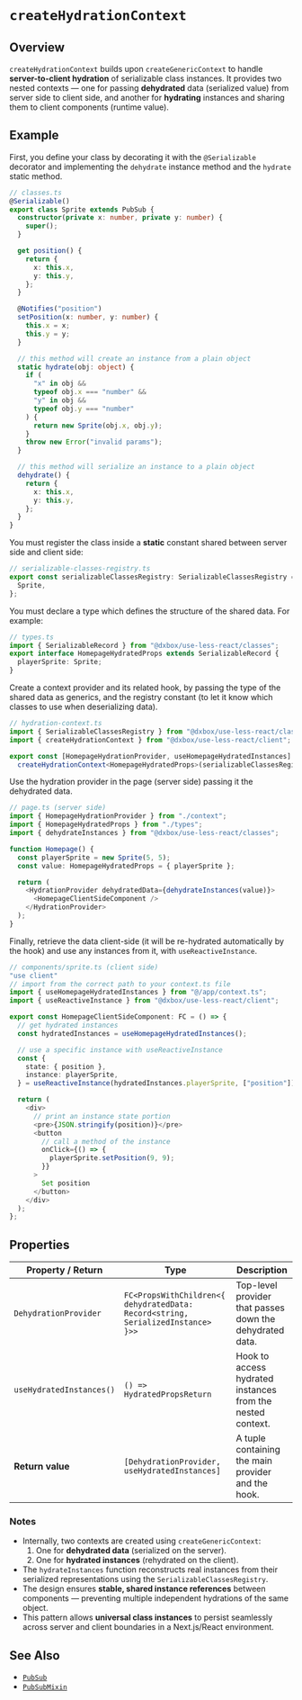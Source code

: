 # `createHydrationContext`

## Overview
`createHydrationContext` builds upon `createGenericContext` to handle **server-to-client hydration** of serializable class instances. It provides two nested contexts — one for passing **dehydrated** data (serialized value) from server side to client side, and another for **hydrating** instances and sharing them to client components (runtime value).

## Example

First, you define your class by decorating it with the `@Serializable` decorator and implementing the `dehydrate` instance method and the `hydrate` static method.

```ts
// classes.ts 
@Serializable()
export class Sprite extends PubSub {
  constructor(private x: number, private y: number) {
    super();
  }

  get position() {
    return {
      x: this.x,
      y: this.y,
    };
  }

  @Notifies("position")
  setPosition(x: number, y: number) {
    this.x = x;
    this.y = y;
  }

  // this method will create an instance from a plain object
  static hydrate(obj: object) {
    if (
      "x" in obj &&
      typeof obj.x === "number" &&
      "y" in obj &&
      typeof obj.y === "number"
    ) {
      return new Sprite(obj.x, obj.y);
    }
    throw new Error("invalid params");
  }

  // this method will serialize an instance to a plain object
  dehydrate() {
    return {
      x: this.x,
      y: this.y,
    };
  }
}
```

You must register the class inside a **static** constant shared between server side and client side:
```ts
// serializable-classes-registry.ts
export const serializableClassesRegistry: SerializableClassesRegistry = {
  Sprite,
};
```

You must declare a type which defines the structure of the shared data. For example:
```ts
// types.ts
import { SerializableRecord } from "@dxbox/use-less-react/classes";
export interface HomepageHydratedProps extends SerializableRecord {
  playerSprite: Sprite;
}
```

Create a context provider and its related hook, by passing the type of the shared data as generics, and the registry constant (to let it know which classes to use when deserializing data). 
```ts
// hydration-context.ts
import { SerializableClassesRegistry } from "@dxbox/use-less-react/classes";
import { createHydrationContext } from "@dxbox/use-less-react/client";

export const [HomepageHydrationProvider, useHomepageHydratedInstances] =
  createHydrationContext<HomepageHydratedProps>(serializableClassesRegistry);
```

Use the hydration provider in the page (server side) passing it the dehydrated data.
```ts
// page.ts (server side)
import { HomepageHydrationProvider } from "./context";
import { HomepageHydratedProps } from "./types";
import { dehydrateInstances } from "@dxbox/use-less-react/classes";

function Homepage() {
  const playerSprite = new Sprite(5, 5);
  const value: HomepageHydratedProps = { playerSprite };

  return (
    <HydrationProvider dehydratedData={dehydrateInstances(value)}>
      <HomepageClientSideComponent />
    </HydrationProvider>
  );
}
```

Finally, retrieve the data client-side (it will be re-hydrated automatically by the hook) and use any instances from it, with `useReactiveInstance`.
```ts
// components/sprite.ts (client side)
"use client"
// import from the correct path to your context.ts file
import { useHomepageHydratedInstances } from "@/app/context.ts"; 
import { useReactiveInstance } from "@dxbox/use-less-react/client";

export const HomepageClientSideComponent: FC = () => {
  // get hydrated instances
  const hydratedInstances = useHomepageHydratedInstances();

  // use a specific instance with useReactiveInstance
  const {
    state: { position },
    instance: playerSprite,
  } = useReactiveInstance(hydratedInstances.playerSprite, ["position"]);

  return (
    <div>
      // print an instance state portion
      <pre>{JSON.stringify(position)}</pre>
      <button
        // call a method of the instance
        onClick={() => {
          playerSprite.setPosition(9, 9);
        }}
      >
        Set position
      </button>
    </div>
  );
};
```

## Properties

| Property / Return | Type | Description |
|--------------------|------|--------------|
| `DehydrationProvider` | `FC<PropsWithChildren<{ dehydratedData: Record<string, SerializedInstance> }>>` | Top-level provider that passes down the dehydrated data. |
| `useHydratedInstances()` | `() => HydratedPropsReturn` | Hook to access hydrated instances from the nested context. |
| **Return value** | `[DehydrationProvider, useHydratedInstances]` | A tuple containing the main provider and the hook. |

### Notes
- Internally, two contexts are created using `createGenericContext`:
  1. One for **dehydrated data** (serialized on the server).
  2. One for **hydrated instances** (rehydrated on the client).
- The `hydrateInstances` function reconstructs real instances from their serialized representations using the `SerializableClassesRegistry`.
- The design ensures **stable, shared instance references** between components — preventing multiple independent hydrations of the same object.
- This pattern allows **universal class instances** to persist seamlessly across server and client boundaries in a Next.js/React environment.

## See Also

- [`PubSub`](/docs/use-less-react/api/classes/pubsub)
- [`PubSubMixin`](/docs/use-less-react/api/classes/pubsub-mixin)

